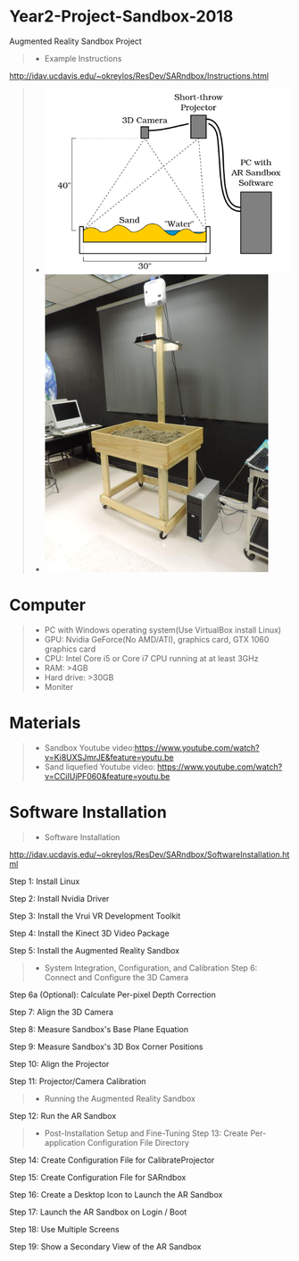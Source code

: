 # Year2-Project-Sandbox-2018
Augmented Reality Sandbox Project
>- Example Instructions

http://idav.ucdavis.edu/~okreylos/ResDev/SARndbox/Instructions.html

>- ![image](https://github.com/KetchumFion/Year2-Project-Sandbox-2018/blob/master/Figure/ARSandboxLayout.png)
>- ![image](https://github.com/KetchumFion/Year2-Project-Sandbox-2018/blob/master/Figure/Sandbox1.jpg)
# Computer
>- PC with Windows operating system(Use VirtualBox install Linux)
>- GPU: Nvidia GeForce(No AMD/ATI), graphics card, GTX 1060 graphics card
>- CPU: Intel Core i5 or Core i7 CPU running at at least 3GHz
>- RAM: >4GB
>- Hard drive: >30GB
>- Moniter

# Materials
>- Sandbox Youtube video:https://www.youtube.com/watch?v=Ki8UXSJmrJE&feature=youtu.be
>- Sand liquefied Youtube video: https://www.youtube.com/watch?v=CCiIUjPF060&feature=youtu.be

# Software Installation
>- Software Installation

http://idav.ucdavis.edu/~okreylos/ResDev/SARndbox/SoftwareInstallation.html

Step 1: Install Linux

Step 2: Install Nvidia Driver

Step 3: Install the Vrui VR Development Toolkit

Step 4: Install the Kinect 3D Video Package

Step 5: Install the Augmented Reality Sandbox

>- System Integration, Configuration, and Calibration
Step 6: Connect and Configure the 3D Camera

Step 6a (Optional): Calculate Per-pixel Depth Correction

Step 7: Align the 3D Camera

Step 8: Measure Sandbox's Base Plane Equation

Step 9: Measure Sandbox's 3D Box Corner Positions

Step 10: Align the Projector

Step 11: Projector/Camera Calibration

>- Running the Augmented Reality Sandbox

Step 12: Run the AR Sandbox
>- Post-Installation Setup and Fine-Tuning
Step 13: Create Per-application Configuration File Directory

Step 14: Create Configuration File for CalibrateProjector

Step 15: Create Configuration File for SARndbox

Step 16: Create a Desktop Icon to Launch the AR Sandbox

Step 17: Launch the AR Sandbox on Login / Boot

Step 18: Use Multiple Screens

Step 19: Show a Secondary View of the AR Sandbox
